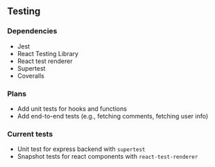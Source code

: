 ## Testing

### Dependencies

* Jest
* React Testing Library
* React test renderer
* Supertest
* Coveralls

### Plans

* Add unit tests for hooks and functions
* Add end-to-end tests (e.g., fetching comments, fetching user info)

### Current tests

* Unit test for express backend with `supertest`
* Snapshot tests for react components with `react-test-renderer`